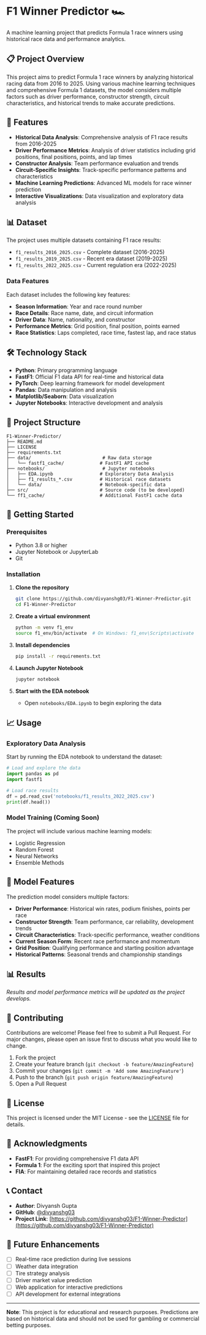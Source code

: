 # F1 Winner Predictor 🏎️

A machine learning project that predicts Formula 1 race winners using historical race data and performance analytics.

## 📋 Project Overview

This project aims to predict Formula 1 race winners by analyzing historical racing data from 2016 to 2025. Using various machine learning techniques and comprehensive Formula 1 datasets, the model considers multiple factors such as driver performance, constructor strength, circuit characteristics, and historical trends to make accurate predictions.

## 🎯 Features

- **Historical Data Analysis**: Comprehensive analysis of F1 race results from 2016-2025
- **Driver Performance Metrics**: Analysis of driver statistics including grid positions, final positions, points, and lap times
- **Constructor Analysis**: Team performance evaluation and trends
- **Circuit-Specific Insights**: Track-specific performance patterns and characteristics
- **Machine Learning Predictions**: Advanced ML models for race winner prediction
- **Interactive Visualizations**: Data visualization and exploratory data analysis

## 📊 Dataset

The project uses multiple datasets containing F1 race results:

- `f1_results_2016_2025.csv` - Complete dataset (2016-2025)
- `f1_results_2019_2025.csv` - Recent era dataset (2019-2025)
- `f1_results_2022_2025.csv` - Current regulation era (2022-2025)

### Data Features

Each dataset includes the following key features:
- **Season Information**: Year and race round number
- **Race Details**: Race name, date, and circuit information
- **Driver Data**: Name, nationality, and constructor
- **Performance Metrics**: Grid position, final position, points earned
- **Race Statistics**: Laps completed, race time, fastest lap, and race status

## 🛠️ Technology Stack

- **Python**: Primary programming language
- **FastF1**: Official F1 data API for real-time and historical data
- **PyTorch**: Deep learning framework for model development
- **Pandas**: Data manipulation and analysis
- **Matplotlib/Seaborn**: Data visualization
- **Jupyter Notebooks**: Interactive development and analysis

## 📁 Project Structure

```
F1-Winner-Predictor/
├── README.md
├── LICENSE
├── requirements.txt
├── data/                          # Raw data storage
│   └── fastf1_cache/             # FastF1 API cache
├── notebooks/                     # Jupyter notebooks
│   ├── EDA.ipynb                 # Exploratory Data Analysis
│   ├── f1_results_*.csv          # Historical race datasets
│   └── data/                     # Notebook-specific data
├── src/                          # Source code (to be developed)
└── ff1_cache/                    # Additional FastF1 cache data
```

## 🚀 Getting Started

### Prerequisites

- Python 3.8 or higher
- Jupyter Notebook or JupyterLab
- Git

### Installation

1. **Clone the repository**
   ```bash
   git clone https://github.com/divyanshg03/F1-Winner-Predictor.git
   cd F1-Winner-Predictor
   ```

2. **Create a virtual environment**
   ```bash
   python -m venv f1_env
   source f1_env/bin/activate  # On Windows: f1_env\Scripts\activate
   ```

3. **Install dependencies**
   ```bash
   pip install -r requirements.txt
   ```

4. **Launch Jupyter Notebook**
   ```bash
   jupyter notebook
   ```

5. **Start with the EDA notebook**
   - Open `notebooks/EDA.ipynb` to begin exploring the data

## 📈 Usage

### Exploratory Data Analysis

Start by running the EDA notebook to understand the dataset:

```python
# Load and explore the data
import pandas as pd
import fastf1

# Load race results
df = pd.read_csv('notebooks/f1_results_2022_2025.csv')
print(df.head())
```

### Model Training (Coming Soon)

The project will include various machine learning models:
- Logistic Regression
- Random Forest
- Neural Networks
- Ensemble Methods

## 🎯 Model Features

The prediction model considers multiple factors:

- **Driver Performance**: Historical win rates, podium finishes, points per race
- **Constructor Strength**: Team performance, car reliability, development trends
- **Circuit Characteristics**: Track-specific performance, weather conditions
- **Current Season Form**: Recent race performance and momentum
- **Grid Position**: Qualifying performance and starting position advantage
- **Historical Patterns**: Seasonal trends and championship standings

## 📊 Results

*Results and model performance metrics will be updated as the project develops.*

## 🤝 Contributing

Contributions are welcome! Please feel free to submit a Pull Request. For major changes, please open an issue first to discuss what you would like to change.

1. Fork the project
2. Create your feature branch (`git checkout -b feature/AmazingFeature`)
3. Commit your changes (`git commit -m 'Add some AmazingFeature'`)
4. Push to the branch (`git push origin feature/AmazingFeature`)
5. Open a Pull Request

## 📝 License

This project is licensed under the MIT License - see the [LICENSE](LICENSE) file for details.

## 🙏 Acknowledgments

- **FastF1**: For providing comprehensive F1 data API
- **Formula 1**: For the exciting sport that inspired this project
- **FIA**: For maintaining detailed race records and statistics

## 📞 Contact

- **Author**: Divyansh Gupta
- **GitHub**: [@divyanshg03](https://github.com/divyanshg03)
- **Project Link**: [https://github.com/divyanshg03/F1-Winner-Predictor](https://github.com/divyanshg03/F1-Winner-Predictor)

## 🔮 Future Enhancements

- [ ] Real-time race prediction during live sessions
- [ ] Weather data integration
- [ ] Tire strategy analysis
- [ ] Driver market value prediction
- [ ] Web application for interactive predictions
- [ ] API development for external integrations

---

**Note**: This project is for educational and research purposes. Predictions are based on historical data and should not be used for gambling or commercial betting purposes.